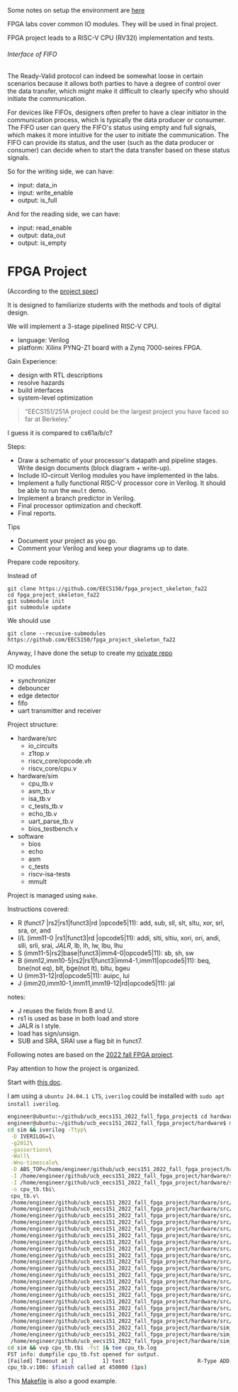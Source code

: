 Some notes on setup the environment are [here](https://github.com/eecsmap/logs/blob/main/eecs/ucb_eecs151.md)

FPGA labs cover common IO modules. They will be used in final project.

FPGA project leads to a RISC-V CPU (RV32I) implementation and tests.

###### Interface of FIFO

The Ready-Valid protocol can indeed be somewhat loose in certain scenarios because it allows both parties to have a degree of control over the data transfer, which might make it difficult to clearly specify who should initiate the communication.

For devices like FIFOs, designers often prefer to have a clear initiator in the communication process, which is typically the data producer or consumer. The FIFO user can query the FIFO's status using empty and full signals, which makes it more intuitive for the user to initiate the communication. The FIFO can provide its status, and the user (such as the data producer or consumer) can decide when to start the data transfer based on these status signals.

So for the writing side, we can have:
* input: data_in
* input: write_enable
* output: is_full

And for the reading side, we can have:
* input: read_enable
* output: data_out
* output: is_empty

# FPGA Project

(According to the [project spec](https://github.com/eecsmap/fpga_project_skeleton_fa22/blob/master/spec/EECS151_FPGA_Project_Fa22.pdf))

It is designed to familiarize students with the methods and tools of digital design.

We will implement a 3-stage pipelined RISC-V CPU.

* language: Verilog
* platform: Xilinx PYNQ-Z1 board with a Zynq 7000-seires FPGA.

Gain Experience:

* design with RTL descriptions
* resolve hazards
* build interfaces
* system-level optimization

> "EECS151/251A project could be the largest project you have faced so far at Berkeley."

I guess it is compared to cs61a/b/c?

Steps:

* Draw a schematic of your processor's datapath and pipeline stages. Write design documents (block diagram + write-up).
* Include IO-circuit Verilog modules you have implemented in the labs.
* Implement a fully functional RISC-V processor core in Verilog. It should be able to run the `mmult` demo.
* Implement a branch predictor in Verilog.
* Final processor optimization and checkoff.
* Final reports.

Tips

* Document your project as you go.
* Comment your Verilog and keep your diagrams up to date.

Prepare code repository.

Instead of

```
git clone https://github.com/EECS150/fpga_project_skeleton_fa22
cd fpga_project_skeleton_fa22
git submodule init
git submodule update
```

We should use
```
git clone --recusive-submodules https://github.com/EECS150/fpga_project_skeleton_fa22
```

Anyway, I have done the setup to create my [private repo](https://github.com/eecsmap/fpga_project_skeleton_fa22)

IO modules

* synchronizer
* debouncer
* edge detector
* fifo
* uart transmitter and receiver

Project structure:

* hardware/src
  * io_circuits
  * z1top.v
  * riscv_core/opcode.vh
  * riscv_core/cpu.v
* hardware/sim
  * cpu_tb.v
  * asm_tb.v
  * isa_tb.v
  * c_tests_tb.v
  * echo_tb.v
  * uart_parse_tb.v
  * bios_testbench.v
* software
  * bios
  * echo
  * asm
  * c_tests
  * riscv-isa-tests
  * mmult
 
Project is managed using `make`.

Instructions covered:
* R (funct7  |rs2|rs1|funct3|rd    |opcode5|11): add, sub, sll, slt, sltu, xor, srl, sra, or, and
* I/L (imm11-0     |rs1|funct3|rd    |opcode5|11): addi, slti, sltiu, xori, ori, andi, slli, srli, srai, *JALR*, lb, lh, lw, lbu, lhu
* S (imm11-5|rs2|base|funct3|imm4-0|opcode5|11): sb, sh, sw
* B (imm12,imm10-5|rs2|rs1|funct3|imm4-1,imm11|opcode5|11): beq, bne(not eq), blt, bge(not lt), bltu, bgeu
* U (imm31-12|rd|opcode5|11): auipc, lui
* J (imm20,imm10-1,imm11,imm19-12|rd|opcode5|11): jal

notes:

* J reuses the fields from B and U.
* rs1 is used as base in both load and store
* JALR is I style.
* load has sign/unsign.
* SUB and SRA, SRAI use a flag bit in funct7.

Following notes are based on the [2022 fall FPGA project](https://github.com/eecsmap/fpga_project_skeleton_fa22).

Pay attention to how the project is organized.

Start with [this doc](https://github.com/eecsmap/fpga_project_skeleton_fa22/blob/master/hardware/README.md).

I am using a `ubuntu 24.04.1 LTS`, `iverilog` could be installed with `sudo apt install iverilog`.

```bash
engineer@ubuntu:~/github/ucb_eecs151_2022_fall_fpga_project$ cd hardware
engineer@ubuntu:~/github/ucb_eecs151_2022_fall_fpga_project/hardware$ make -B sim/cpu_tb.fst
cd sim && iverilog -Ttyp\
 -D IVERILOG=1\
 -g2012\
 -gassertions\
 -Wall\
 -Wno-timescale\
 -D ABS_TOP=/home/engineer/github/ucb_eecs151_2022_fall_fpga_project/hardware\
 -I /home/engineer/github/ucb_eecs151_2022_fall_fpga_project/hardware/src/riscv_core\
 -I /home/engineer/github/ucb_eecs151_2022_fall_fpga_project/hardware/sim\
 -o cpu_tb.tbi\
 cpu_tb.v\
 /home/engineer/github/ucb_eecs151_2022_fall_fpga_project/hardware/src/EECS151.v\
 /home/engineer/github/ucb_eecs151_2022_fall_fpga_project/hardware/src/io_circuits/synchronizer.v\
 /home/engineer/github/ucb_eecs151_2022_fall_fpga_project/hardware/src/io_circuits/uart_transmitter.v\
 /home/engineer/github/ucb_eecs151_2022_fall_fpga_project/hardware/src/io_circuits/uart_receiver.v\
 /home/engineer/github/ucb_eecs151_2022_fall_fpga_project/hardware/src/io_circuits/button_parser.v\
 /home/engineer/github/ucb_eecs151_2022_fall_fpga_project/hardware/src/io_circuits/fifo.v\
 /home/engineer/github/ucb_eecs151_2022_fall_fpga_project/hardware/src/io_circuits/edge_detector.v\
 /home/engineer/github/ucb_eecs151_2022_fall_fpga_project/hardware/src/io_circuits/uart.v\
 /home/engineer/github/ucb_eecs151_2022_fall_fpga_project/hardware/src/io_circuits/debouncer.v\
 /home/engineer/github/ucb_eecs151_2022_fall_fpga_project/hardware/src/riscv_core/cpu.v\
 /home/engineer/github/ucb_eecs151_2022_fall_fpga_project/hardware/src/riscv_core/reg_file.v\
 /home/engineer/github/ucb_eecs151_2022_fall_fpga_project/hardware/src/riscv_core/branch_prediction/branch_predictor.v\
 /home/engineer/github/ucb_eecs151_2022_fall_fpga_project/hardware/src/riscv_core/branch_prediction/bp_cache.v\
 /home/engineer/github/ucb_eecs151_2022_fall_fpga_project/hardware/src/riscv_core/branch_prediction/sat_updn.v\
 /home/engineer/github/ucb_eecs151_2022_fall_fpga_project/hardware/src/z1top.v\
 /home/engineer/github/ucb_eecs151_2022_fall_fpga_project/hardware/src/clocks.v\
 /home/engineer/github/ucb_eecs151_2022_fall_fpga_project/hardware/src/memories/imem.v\
 /home/engineer/github/ucb_eecs151_2022_fall_fpga_project/hardware/src/memories/dmem.v\
 /home/engineer/github/ucb_eecs151_2022_fall_fpga_project/hardware/src/memories/bios_mem.v\
 /home/engineer/github/ucb_eecs151_2022_fall_fpga_project/hardware/sim_models/glbl.v\
 /home/engineer/github/ucb_eecs151_2022_fall_fpga_project/hardware/sim_models/BUFG.v\
 /home/engineer/github/ucb_eecs151_2022_fall_fpga_project/hardware/sim_models/PLLE2_ADV.v
cd sim && vvp cpu_tb.tbi -fst |& tee cpu_tb.log
FST info: dumpfile cpu_tb.fst opened for output.
[Failed] Timeout at [         1] test                       R-Type ADD, expected_result = 00000064, got = 00000000
cpu_tb.v:106: $finish called at 450000 (1ps)
```


This [Makefile](https://github.com/eecsmap/fpga_project_skeleton_fa22/blob/8811dbcd32483b4203b0aa15698edf27e975af1f/hardware/Makefile#L33) is also a good example.

